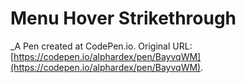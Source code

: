 # Menu Hover Strikethrough
 _A Pen created at CodePen.io. Original URL: [https://codepen.io/alphardex/pen/BayvqWM](https://codepen.io/alphardex/pen/BayvqWM).

 
